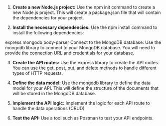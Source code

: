1. **Create a new Node.js project:** Use the npm init command to create a new Node.js project. This will create a package.json file that will contain the dependencies for your project.

2. **Install the necessary dependencies:** Use the npm install command to install the following dependencies:

express
mongodb
body-parser
Connect to the MongoDB database: Use the mongodb library to connect to your MongoDB database. You will need to provide the connection URL and credentials for your database.

3. **Create the API routes:** Use the express library to create the API routes. You can use the get, post, put, and delete methods to handle different types of HTTP requests.

4. **Define the data model:** Use the mongodb library to define the data model for your API. This will define the structure of the documents that will be stored in the MongoDB database.

5. **Implement the API logic:** Implement the logic for each API route to handle the data operations (CRUD)

6. **Test the API:** Use a tool such as Postman to test your API endpoints.